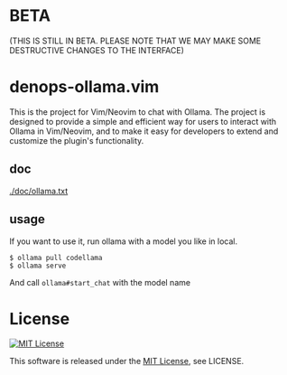 # BETA

(THIS IS STILL IN BETA. PLEASE NOTE THAT WE MAY MAKE SOME DESTRUCTIVE CHANGES TO
THE INTERFACE)

# denops-ollama.vim

This is the project for Vim/Neovim to chat with Ollama. The project is designed
to provide a simple and efficient way for users to interact with Ollama in
Vim/Neovim, and to make it easy for developers to extend and customize the
plugin's functionality.

## doc

[./doc/ollama.txt](./doc/ollama.txt)

## usage

If you want to use it, run ollama with a model you like in local.

```console
$ ollama pull codellama
$ ollama serve
```

And call `ollama#start_chat` with the model name

# License

[![MIT License](http://img.shields.io/badge/license-MIT-blue.svg)](http://www.opensource.org/licenses/MIT)

This software is released under the
[MIT License](http://www.opensource.org/licenses/MIT), see LICENSE.

